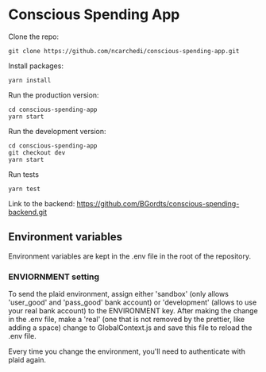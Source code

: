 # Conscious Spending App

Clone the repo:

```
git clone https://github.com/ncarchedi/conscious-spending-app.git
```

Install packages:

```
yarn install
```

Run the production version:

```
cd conscious-spending-app
yarn start
```

Run the development version:

```
cd conscious-spending-app
git checkout dev
yarn start
```

Run tests

```
yarn test
```

Link to the backend: https://github.com/BGordts/conscious-spending-backend.git

## Environment variables

Environment variables are kept in the .env file in the root of the repository.

### ENVIORNMENT setting

To send the plaid environment, assign either 'sandbox' (only allows 'user_good' and 'pass_good' bank account) or 'development' (allows to use your real bank account) to the ENVIRONMENT key. After making the change in the .env file, make a 'real' (one that is not removed by the prettier, like adding a space) change to GlobalContext.js and save this file to reload the .env file.

Every time you change the environment, you'll need to authenticate with plaid again.
